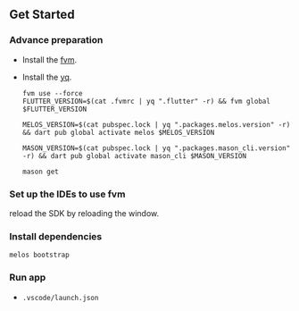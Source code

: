 ## Get Started

### Advance preparation

- Install the [fvm].
- Install the [yq].
  
  ```shell
  fvm use --force
  FLUTTER_VERSION=$(cat .fvmrc | yq ".flutter" -r) && fvm global $FLUTTER_VERSION
  ```

  ```shell
  MELOS_VERSION=$(cat pubspec.lock | yq ".packages.melos.version" -r) && dart pub global activate melos $MELOS_VERSION
  ```

  ```shell
  MASON_VERSION=$(cat pubspec.lock | yq ".packages.mason_cli.version" -r) && dart pub global activate mason_cli $MASON_VERSION
  ```

  ```shell
  mason get
  ```

### Set up the IDEs to use fvm

reload the SDK by reloading the window.

### Install dependencies

```shell
melos bootstrap
```

### Run app

- `.vscode/launch.json`

<!-- 
## Flutter app (path: apps/app)

### Flavor App ID
- dev: jp.co.{OrganizationName}.{AppName}.dev
- stg: jp.co.{OrganizationName}.{AppName}.stg
- prod: jp.co.{OrganizationName}.{AppName}

Change App ID
build.gradle (apps/app/android/app)
```bash
namespace "jp.co.{OrganizationName}.{AppName}"
```
project.pbxproj
```bash
PRODUCT_BUNDLE_IDENTIFIER = "jp.co.{OrganizationName}.{AppName}"
```

### FlutterFire Configure
- requirement new Firebase service project (dev/stg/prod)
- command in apps/app\

```bash
firebase projects:list

# Dev
flutterfire configure --yes \
--project {Dev Project ID} \
--out lib/core/env/firebase_options_dev.dart \
--platforms android,ios,web \
--android-package-name jp.co.{OrganizationName}.{AppName}.dev \
--ios-bundle-id jp.co.{OrganizationName}.{AppName}.dev

mkdir ios/dev
mv ios/firebase_app_id_file.json ios/dev
mv ios/Runner/GoogleService-Info.plist ios/dev
mv android/app/google-services.json android/app/src/dev

# Stg
flutterfire configure --yes \
--project {Stg Project ID} \
--out lib/core/env/firebase_options_stg.dart \
--platforms android,ios,web \
--android-package-name jp.co.{OrganizationName}.{AppName}.stg \
--ios-bundle-id jp.co.{OrganizationName}.{AppName}.stg

# Prod
flutterfire configure --yes \
--project {Prod Project ID} \
--out lib/core/env/firebase_options_prod.dart \
--platforms android,ios,web \
--android-package-name jp.co.{OrganizationName}.{AppName} \
--ios-bundle-id jp.co.{OrganizationName}.{AppName}
``` -->

<!-- Links -->

[fvm]: https://fvm.app/

[yq]: https://github.com/mikefarah/yq
